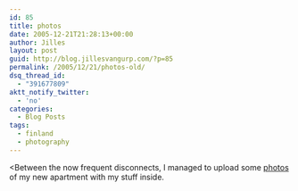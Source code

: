```yaml
---
id: 85
title: photos
date: 2005-12-21T21:28:13+00:00
author: Jilles
layout: post
guid: http://blog.jillesvangurp.com/?p=85
permalink: /2005/12/21/photos-old/
dsq_thread_id:
  - "391677809"
aktt_notify_twitter:
  - 'no'
categories:
  - Blog Posts
tags:
  - finland
  - photography
---
```

<Between the now frequent disconnects, I managed to upload some [photos ](https://www.jillesvangurp.com/Album/2005/2005%20V%20Finland%20Apartment/index.html) of my new apartment with my stuff inside.
